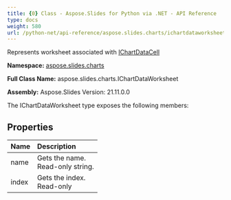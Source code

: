 ```yaml
---
title: {0} Class - Aspose.Slides for Python via .NET - API Reference
type: docs
weight: 580
url: /python-net/api-reference/aspose.slides.charts/ichartdataworksheet/
---
```


Represents worksheet associated with [IChartDataCell](/python-net/api-reference/aspose.slides.charts/ichartdatacell/)

**Namespace:** [aspose.slides.charts](/python-net/api-reference/aspose.slides.charts/)

**Full Class Name:** aspose.slides.charts.IChartDataWorksheet

**Assembly:**  Aspose.Slides Version: 21.11.0.0

The IChartDataWorksheet type exposes the following members:
## **Properties**
|**Name**|**Description**|
| :- | :- |
|name|Gets the name.<br/>            Read-only string.|
|index|Gets the index.<br/>            Read-only|
